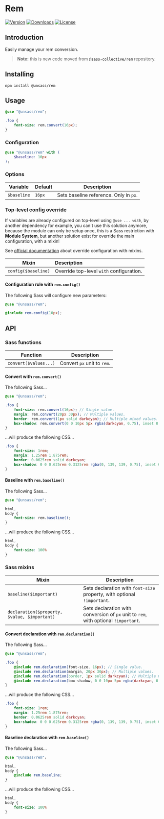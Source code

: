 # Rem

[![Version](https://flat.badgen.net/npm/v/@unsass/rem)](https://www.npmjs.com/package/@unsass/rem)
[![Downloads](https://flat.badgen.net/npm/dt/@unsass/rem)](https://www.npmjs.com/package/@unsass/rem)
[![License](https://flat.badgen.net/npm/license/@unsass/rem)](https://www.npmjs.com/package/@unsass/rem)

## Introduction

Easily manage your rem conversion.

> **Note:** this is new code moved
> from [`@sass-collective/rem`](https://github.com/sass-collective/sass-collective/tree/master/packages/rem) repository.

## Installing

```shell
npm install @unsass/rem
```

## Usage

```scss
@use "@unsass/rem";

.foo {
    font-size: rem.convert(16px);
}
```

### Configuration

```scss
@use "@unsass/rem" with (
    $baseline: 10px
);
```

### Options

| Variable    | Default | Description                            |
|-------------|---------|----------------------------------------|
| `$baseline` | `16px`  | Sets baseline reference. Only in `px`. |

### Top-level config override

If variables are already configured on top-level using `@use ... with`, by another dependency for example, you can't use
this solution anymore, because the module can only be setup once, this is a Sass restriction with **Module System**, but
another solution exist for override the main configuration, with a mixin!

See [official documentation](https://sass-lang.com/documentation/at-rules/use#with-mixins) about override configuration
with mixins.

| Mixin               | Description                              |
|---------------------|:-----------------------------------------|
| `config($baseline)` | Override top-level `with` configuration. |

#### Configuration rule with `rem.config()`

The following Sass will configure new parameters:

```scss
@use "@unsass/rem";

@include rem.config(10px);
```

## API

### Sass functions

| Function                | Description                                                    |
|-------------------------|----------------------------------------------------------------|
| `convert($values...)`   | Convert `px` unit to `rem`.                                    |

#### Convert with `rem.convert()`

The following Sass...

```scss
@use "@unsass/rem";

.foo {
    font-size: rem.convert(16px); // Single value.
    margin: rem.convert(20px 30px); // Multiple values.
    border: rem.convert(1px solid darkcyan); // Multiple mixed values.
    box-shadow: rem.convert(0 0 10px 5px rgba(darkcyan, 0.75), inset 0 0 10px 5px rgba(darkcyan, 0.75)); // Comma-separated values.
}
```

...will produce the following CSS...

```css
.foo {
    font-size: 1rem;
    margin: 1.25rem 1.875rem;
    border: 0.0625rem solid darkcyan;
    box-shadow: 0 0 0.625rem 0.3125rem rgba(0, 139, 139, 0.75), inset 0 0 0.625rem 0.3125rem rgba(0, 139, 139, 0.75);
}
```

#### Baseline with `rem.baseline()`

The following Sass...

```scss
@use "@unsass/rem";

html,
body {
    font-size: rem.baseline();
}
```

...will produce the following CSS...

```css
html,
body {
    font-size: 100%
}
```

### Sass mixins

| Mixin                                        | Description                                                                         |
|----------------------------------------------|-------------------------------------------------------------------------------------|
| `baseline($important)`                       | Sets declaration with `font-size` property, with optional `!important`.             |
| `declaration($property, $value, $important)` | Sets declaration with conversion of `px` unit to `rem`, with optional `!important`. |

#### Convert declaration with `rem.declaration()`

The following Sass...

```scss
@use "@unsass/rem";

.foo {
    @include rem.declaration(font-size, 16px); // Single value.
    @include rem.declaration(margin, 20px 30px); // Multiple values.
    @include rem.declaration(border, 1px solid darkcyan); // Multiple mixed values.
    @include rem.declaration(box-shadow, 0 0 10px 5px rgba(darkcyan, 0.75), inset 0 0 10px 5px rgba(darkcyan, 0.75)); // Comma-separated values.
}
```

...will produce the following CSS...

```css
.foo {
    font-size: 1rem;
    margin: 1.25rem 1.875rem;
    border: 0.0625rem solid darkcyan;
    box-shadow: 0 0 0.625rem 0.3125rem rgba(0, 139, 139, 0.75), inset 0 0 0.625rem 0.3125rem rgba(0, 139, 139, 0.75);
}
```

#### Baseline declaration with `rem.baseline()`

The following Sass...

```scss
@use "@unsass/rem";

html,
body {
    @include rem.baseline;
}
```

...will produce the following CSS...

```css
html,
body {
    font-size: 100%
}
```

